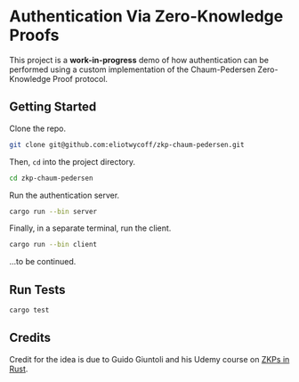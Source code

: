 # Authentication Via Zero-Knowledge Proofs
This project is a **work-in-progress** demo of how authentication can be performed using a custom implementation of the Chaum-Pedersen Zero-Knowledge Proof protocol. 

## Getting Started

Clone the repo.

```bash
git clone git@github.com:eliotwycoff/zkp-chaum-pedersen.git
```

Then, `cd` into the project directory.

```bash
cd zkp-chaum-pedersen
```

Run the authentication server.

```bash
cargo run --bin server
```

Finally, in a separate terminal, run the client.

```bash
cargo run --bin client
```

...to be continued.

## Run Tests

```bash
cargo test
```

## Credits

Credit for the idea is due to Guido Giuntoli and his Udemy course on [ZKPs in Rust](https://www.udemy.com/course/zero-knowledge-proofs-in-rust/). 